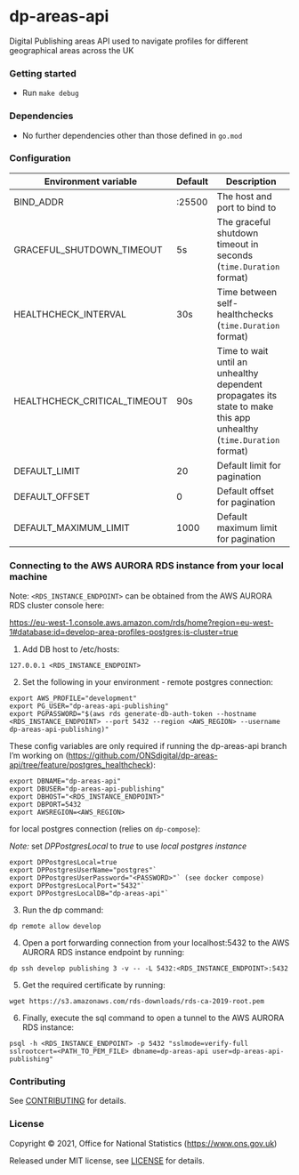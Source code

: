 dp-areas-api
================
Digital Publishing areas API used to navigate profiles for different geographical areas across the UK

### Getting started

* Run `make debug`

### Dependencies

* No further dependencies other than those defined in `go.mod`

### Configuration

| Environment variable         | Default   | Description
| ---------------------------- | --------- | -----------
| BIND_ADDR                    | :25500    | The host and port to bind to
| GRACEFUL_SHUTDOWN_TIMEOUT    | 5s        | The graceful shutdown timeout in seconds (`time.Duration` format)
| HEALTHCHECK_INTERVAL         | 30s       | Time between self-healthchecks (`time.Duration` format)
| HEALTHCHECK_CRITICAL_TIMEOUT | 90s       | Time to wait until an unhealthy dependent propagates its state to make this app unhealthy (`time.Duration` format)
| DEFAULT_LIMIT                | 20        | Default limit for pagination
| DEFAULT_OFFSET               | 0         | Default offset for pagination
| DEFAULT_MAXIMUM_LIMIT        | 1000      | Default maximum limit for pagination

### Connecting to the AWS AURORA RDS instance from your local machine

Note: `<RDS_INSTANCE_ENDPOINT>` can be obtained from the AWS AURORA RDS cluster console here:

https://eu-west-1.console.aws.amazon.com/rds/home?region=eu-west-1#database:id=develop-area-profiles-postgres;is-cluster=true

1. Add DB host to /etc/hosts:

`
127.0.0.1 <RDS_INSTANCE_ENDPOINT>
`

2. Set the following in your environment - remote postgres connection:

```
export AWS_PROFILE="development"
export PG_USER="dp-areas-api-publishing"
export PGPASSWORD="$(aws rds generate-db-auth-token --hostname <RDS_INSTANCE_ENDPOINT> --port 5432 --region <AWS_REGION> --username dp-areas-api-publishing)"
```

These config variables are only required if running the dp-areas-api branch I’m working on (https://github.com/ONSdigital/dp-areas-api/tree/feature/postgres_healthcheck):

```
export DBNAME="dp-areas-api"
export DBUSER="dp-areas-api-publishing"
export DBHOST="<RDS_INSTANCE_ENDPOINT>"
export DBPORT=5432
export AWSREGION=<AWS_REGION>
```

for local postgres connection (relies on `dp-compose`):

*Note:* set _*DPPostgresLocal*_ to _*true*_ to use *local postgres instance*

```
export DPPostgresLocal=true
export DPPostgresUserName="postgres"`
export DPPostgresUserPassword="<PASSWORD>"` (see docker compose)
export DPPostgresLocalPort="5432"`
export DPPostgresLocalDB="dp-areas-api"`
```

3. Run the dp command:

```
dp remote allow develop
```

4. Open a port forwarding connection from your localhost:5432 to the AWS AURORA RDS instance endpoint by running:

```
dp ssh develop publishing 3 -v -- -L 5432:<RDS_INSTANCE_ENDPOINT>:5432
```

5. Get the required certificate by running:

```
wget https://s3.amazonaws.com/rds-downloads/rds-ca-2019-root.pem
```

6. Finally, execute the sql command to open a tunnel to the AWS AURORA RDS instance:

```
psql -h <RDS_INSTANCE_ENDPOINT> -p 5432 "sslmode=verify-full sslrootcert=<PATH_TO_PEM_FILE> dbname=dp-areas-api user=dp-areas-api-publishing"
```

### Contributing

See [CONTRIBUTING](CONTRIBUTING.md) for details.

### License

Copyright © 2021, Office for National Statistics (https://www.ons.gov.uk)

Released under MIT license, see [LICENSE](LICENSE.md) for details.

